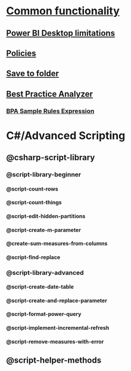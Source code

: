 ﻿# [Common functionality](common-features.md)
## [Power BI Desktop limitations](desktop-limitations.md)
## [Policies](policies.md)
## [Save to folder](save-to-folder.md)
## [Best Practice Analyzer](xref:using-bpa)
### [BPA Sample Rules Expression](xref:using-bpa-sample-rules-expressions)
# C#/Advanced Scripting

## @csharp-script-library

### @script-library-beginner
#### @script-count-rows
#### @script-count-things
#### @script-edit-hidden-partitions
#### @script-create-m-parameter
#### @create-sum-measures-from-columns
#### @script-find-replace

### @script-library-advanced
#### @script-create-date-table
#### @script-create-and-replace-parameter
#### @script-format-power-query
#### @script-implement-incremental-refresh
#### @script-remove-measures-with-error

## @script-helper-methods
